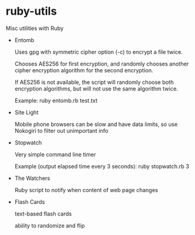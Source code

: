 ruby-utils
==========

Misc utilities with Ruby

- Entomb

  Uses gpg with symmetric cipher option (-c) to encrypt a file twice.

  Chooses AES256 for first encryption, and randomly chooses another cipher encryption algorithm for the second encryption.

  If AES256 is not available, the script will randomly choose both encryption algorithms, but will not use the same algorithm twice.

  Example: ruby entomb.rb test.txt



- Site Light

  Mobile phone browsers can be slow and have data limits, so use Nokogiri to filter out unimportant info



- Stopwatch

  Very simple command line timer

  Example (output elapsed time every 3 seconds): ruby stopwatch.rb 3


- The Watchers

  Ruby script to notify when content of web page changes 


- Flash Cards

  text-based flash cards

  ability to randomize and flip


